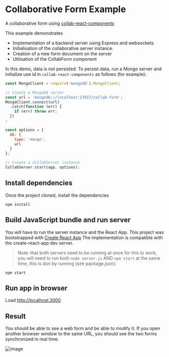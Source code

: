 # Collaborative Form Example

A collaborative form using [collab-react-components](https://github.com/chili-epfl/collab-react-components)

This example demonstrates
 - Implementation of a backend server using Express and websockets.
 - Initialisation of the collaborative server instance.
 - Creation of a new form document on the server
 - Utilisation of the CollabForm component


In this demo, data is not persisted. To persist data, run a Mongo
server and initialize use id in `collab-react-components` as follows (for example):

```javascript
const MongoClient = require('mongodb').MongoClient;

// Create a MongoDB server
const url = 'mongodb://localhost:27017/collab-form';
MongoClient.connect(url)
  .catch(function (err) {
    if (err) throw err;
  })
;

const options = {
  db: {
    type: 'mongo',
    url
  }
};

// Create a CollabServer instance
CollabServer.start(app, options);
```
## Install dependencies
Once the project cloned, install the dependencies
```
npm install
```

## Build JavaScript bundle and run server
You will have to run the server instance and the React App.
This project was bootstrapped with [Create React App](https://github.com/facebookincubator/create-react-app)
The implementation is compatible with the create-react-app dev server.

> Note: that both servers need to be running at once for this
to work, you will need to run both `node server.js` AND `npm start` at the same time, this is don
by running (see package.json):
```
npm start
```

## Run app in browser
Load [http://localhost:3000](http://localhost:8080)

## Result
You should be able to see a web form and be able to modify it.
If you open another browser window to the same URL,
you should see the two forms synchronized in real time.

![image](https://raw.githubusercontent.com/darioAnongba/collab-react-components/master/demos/collab-form/real-time-form.png)

